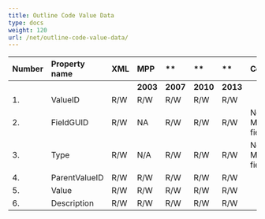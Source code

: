 ```yaml
---
title: Outline Code Value Data
type: docs
weight: 120
url: /net/outline-code-value-data/
---
```


|**Number** |**Property name** |**XML** |**MPP** |** |** |** |**Comments** |
| :- | :- | :- | :- | :- | :- | :- | :- |
| | | |**2003** |**2007** |**2010** |**2013** | |
|1. |ValueID |R/W |R/W |R/W |R/W |R/W| |
|2. |FieldGUID |R/W |NA |R/W |R/W |R/W|New for MSP 2007 field |
|3. |Type |R/W |N/A |R/W |R/W |R/W|New for MSP 2007 field |
|4. |ParentValueID |R/W |R/W |R/W |R/W |R/W| |
|5. |Value |R/W |R/W |R/W |R/W |R/W| |
|6. |Description |R/W |R/W |R/W |R/W |R/W| |

